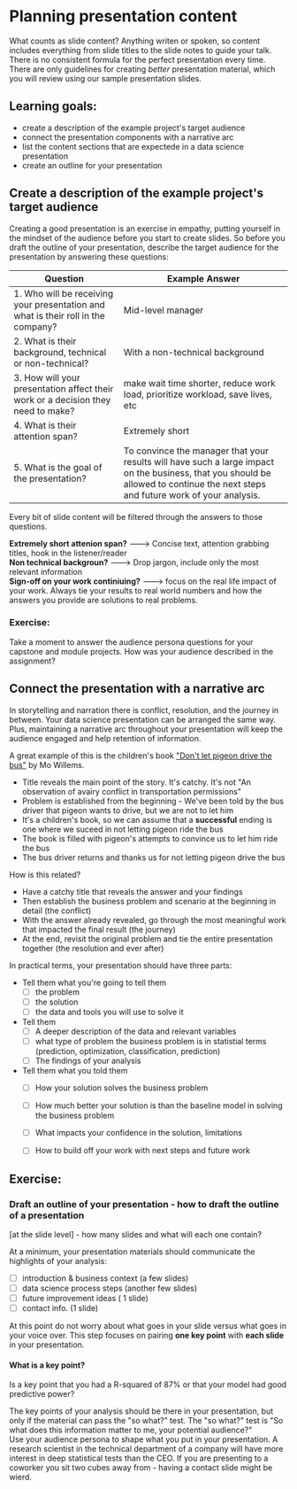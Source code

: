 # Planning presentation content

What counts as slide content? Anything writen or spoken, so content includes everything from slide titles to the slide notes to guide your talk. There is no consistent formula for the perfect presentation every time. There are only guidelines for creating _better_ presentation material, which you will review using our sample presentation slides.

## Learning goals:
- create a description of the example project's target audience
- connect the presentation components with a narrative arc
- list the content sections that are expectede in a data science presentation
- create an outline for your presentation


## Create a description of the example project's target audience

Creating a good presentation is an exercise in empathy, putting yourself in the mindset of the audience before you start to create slides. So before you draft the outline of your presentation, describe the target audience for the presentation by answering these questions:

| **Question** | **Example Answer** |
|----------|----------------|
| 1. Who will be receiving your presentation and what is their roll in the company? |  Mid-level manager |
| 2. What is their background, technical or non-technical? | With a non-technical background |
| 3. How will your presentation affect their work or a decision they need to make? | make wait time shorter, reduce work load, prioritize workload, save lives, etc |
| 4. What is their attention span? | Extremely short  |
| 5. What is the goal of the presentation? | To convince the manager that your results will have such a large impact on the business, that you should be allowed to continue the next steps and future work of your analysis. |

Every bit of slide content will be filtered through the answers to those questions. 

**Extremely short attenion span?** ---> Concise text, attention grabbing titles, hook in the listener/reader <br>
**Non technical backgroun?** ---> Drop jargon, include only the most relevant information <br>
**Sign-off on your work continiuing?** ---> focus on  the real life impact of your work. Always tie your results to real world numbers and how the answers you provide are solutions to real problems.

### Exercise: 
Take a moment to answer the audience persona questions for your capstone and module projects. How was your audience described in the assignment?

## Connect the presentation with a narrative arc

In storytelling and narration there is conflict, resolution, and the journey in between. Your data science presentation can be arranged the same way. Plus, maintaining a narrative arc throughout your presentation will keep the audience engaged and help retention of information.

A great example of this is the children's book ["Don't let pigeon drive the bus"](http://pigeonpresents.com/books/dont-let-the-pigeon-drive-the-bus/) by Mo Willems.
- Title reveals the main point of the story. It's catchy. It's not "An observation of avairy conflict in transportation permissions"
- Problem is established from the beginning - We've been told by the bus driver that pigeon wants to drive, but we are not to let him
- It's a children's book, so we can assume that a **successful** ending is one where we suceed in not letting pigeon ride the bus
- The book is filled with pigeon's attempts to convince us to let him ride the bus
- The bus driver returns and thanks us for not letting pigeon drive the bus

How is this related?
- Have a catchy title that reveals the answer and your findings
- Then establish the business problem and scenario at the beginning in detail (the conflict)
- With the answer already revealed, go through the most meaningful work that impacted the final result (the journey)
- At the end, revisit the original problem and tie the entire presentation together (the resolution and ever after)

In practical terms, your presentation should have three parts:
- Tell them what you're going to tell them
  - [ ] the problem
  - [ ] the solution
  - [ ] the data and tools you will use to solve it
- Tell them
  - [ ] A deeper description of the data and relevant variables
  - [ ] what type of problem the business problem is in statistial terms (prediction, optimization, classification, prediction)
  - [ ] The findings of your analysis
- Tell them what you told them
  - [ ] How your solution solves the business problem
  - [ ] How much better your solution is than the baseline model in solving the business problem
  - [ ] What impacts your confidence in the solution, limitations
  - [ ] How to build off your work with next steps and future work


## Exercise:

### Draft an outline of your presentation - how to draft the outline of a presentation
[at the slide level] - how many slides and what will each one contain?


At a minimum, your presentation materials should communicate the highlights of your analysis:

- [ ] introduction & business context (a few slides)
- [ ] data science process steps (another few slides)
- [ ] future improvement ideas ( 1 slide)
- [ ] contact info. (1 slide)

At this point do not worry about what goes in your slide versus what goes in your voice over. This step focuses on pairing **one key point** with **each slide** in your presentation.

#### What is a key point?

Is a key point that you had a R-squared of 87% or that your model had good predictive power?

The key points of your analysis should be there in your presentation, but only if the material can pass the "so what?" test. The "so what?" test is "So what does this information matter to me, your potential audience?" <br>
Use your audience persona to shape what you put in your presentation. A research scientist in the technical department of a company will have more interest in deep statistical tests than the CEO. If you are presenting to a coworker you sit two cubes away from - having a contact slide might be wierd. 




